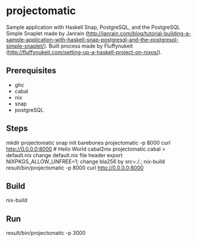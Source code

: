 # projectomatic
Sample application with Haskell Snap, PostgreSQL, and the PostgreSQL Simple Snaplet made by Janrain (http://janrain.com/blog/tutorial-building-a-sample-application-with-haskell-snap-postgresql-and-the-postgresql-simple-snaplet/).
Built process made by Fluffynukeit (http://fluffynukeit.com/setting-up-a-haskell-project-on-nixos/).

## Prerequisites
- ghc
- cabal
- nix
- snap
- postgreSQL

## Steps

mkdir projectomatic
snap init barebones
projectomatic -p 8000
curl http://0.0.0.0:8000 # Hello World
cabal2nix projectomatic.cabal > default.nix
change default.nix file header
export NIXPKGS_ALLOW_UNFREE=1;
change bla256 by src=./.;
nix-build
result/bin/projectomatic -p 8000
curl http://0.0.0.0:8000



## Build
nix-build

## Run
result/bin/projectomatic -p 3000
